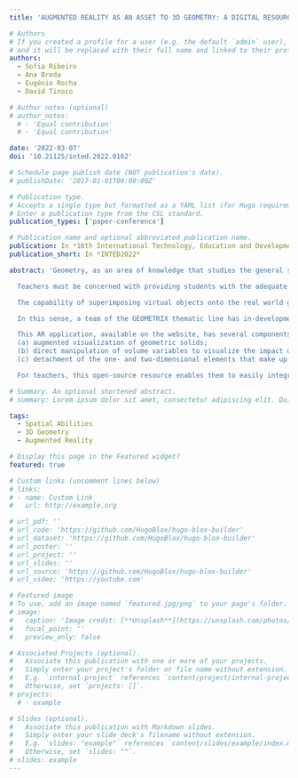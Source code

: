 ```yaml
---
title: 'AUGMENTED REALITY AS AN ASSET TO 3D GEOMETRY: A DIGITAL RESOURCE FOR TEACHERS'

# Authors
# If you created a profile for a user (e.g. the default `admin` user), write the username (folder name) here
# and it will be replaced with their full name and linked to their profile.
authors:
  - Sofia Ribeiro
  - Ana Breda
  - Eugénio Rocha
  - David Tinoco

# Author notes (optional)
# author_notes:
  # - 'Equal contribution'
  # - 'Equal contribution'

date: '2022-03-07'
doi: '10.21125/inted.2022.0162'

# Schedule page publish date (NOT publication's date).
# publishDate: '2017-01-01T00:00:00Z'

# Publication type.
# Accepts a single type but formatted as a YAML list (for Hugo requirements).
# Enter a publication type from the CSL standard.
publication_types: ['paper-conference']

# Publication name and optional abbreviated publication name.
publication: In *16th International Technology, Education and Development Conference*
publication_short: In *INTED2022*

abstract: 'Geometry, as an area of knowledge that studies the general spatial structure, includes both bidimensional and three-dimensional shapes, requiring a set of spatial abilities (i..e spatial orientation and visualization) to understand spatial objects and the relationship between them and its one- and two-dimensional elements. Understanding these concepts is crucial to bridging spatial abilities into the real world. In fact, three-dimensional spatial abilities impact the acquisition of high-level mathematical concepts, such as problem-solving (a fundamental human cognitive process), and reasoning.

  Teachers must be concerned with providing students with the adequate tools to develop their spatial abilities as soon as they start to integrate abstract thinking. Nonetheless, teachers sometimes lack the resources to do so. Textual books are the traditional documents in a classroom setting, however, these do not (always) motivate the interaction between teachers and students. Information and Communication Technologies (ICT), specifically Augmented Reality (AR), on the other hand, aid the interaction between them, and also benefit from both virtual and physical learning experiences.

  The capability of superimposing virtual objects onto the real world gave rise to research lines where several studies are being developed. In the Mathematics field, AR presents itself as an asset in developing several specific skills, namely spatial abilities. Nowadays, there is a whole range of Augmented Reality applications integrating the visualization of geometric solids. Nevertheless, the research that goes beyond visualization is quite limited, if not non-existent. From the analyzed research literature, available applications only allow to visualize and rotate geometric solids, with no predisposition to explore the relationship between volume variables (i.e. solid base’s area, and solid’s height) and the solid’s volumetry.

  In this sense, a team of the GEOMETRIX thematic line has in-development a digital educational resource making use of AR functionalities, held on its website, providing teachers with a resource to integrate into their classes.

  This AR application, available on the website, has several components: 
  (a) augmented visualization of geometric solids;
  (b) direct manipulation of volume variables to visualize the impact on the solid’s shape;
  (c) detachment of the one- and two-dimensional elements that make up the three-dimensional solid.

  For teachers, this open-source resource enables them to easily integrate an ICT-based resource into their classes without requiring additional training. For students, it assists them in developing crucial mathematical skills, namely spatial abilities. This pedagogical resource offers, among others, diversified strategies to discern one-, two- and three-dimensional shapes, using augmented visualization to the manipulation of volume variables.'  

# Summary. An optional shortened abstract.
# summary: Lorem ipsum dolor sit amet, consectetur adipiscing elit. Duis posuere tellus ac convallis placerat. Proin tincidunt magna sed ex sollicitudin condimentum.

tags:
  - Spatial Abilities
  - 3D Geometry 
  - Augmented Reality

# Display this page in the Featured widget?
featured: true

# Custom links (uncomment lines below)
# links:
# - name: Custom Link
#   url: http://example.org

# url_pdf: ''
# url_code: 'https://github.com/HugoBlox/hugo-blox-builder'
# url_dataset: 'https://github.com/HugoBlox/hugo-blox-builder'
# url_poster: ''
# url_project: ''
# url_slides: ''
# url_source: 'https://github.com/HugoBlox/hugo-blox-builder'
# url_video: 'https://youtube.com'

# Featured image
# To use, add an image named `featured.jpg/png` to your page's folder.
# image:
#   caption: 'Image credit: [**Unsplash**](https://unsplash.com/photos/pLCdAaMFLTE)'
#   focal_point: ''
#   preview_only: false

# Associated Projects (optional).
#   Associate this publication with one or more of your projects.
#   Simply enter your project's folder or file name without extension.
#   E.g. `internal-project` references `content/project/internal-project/index.md`.
#   Otherwise, set `projects: []`.
# projects:
  # - example

# Slides (optional).
#   Associate this publication with Markdown slides.
#   Simply enter your slide deck's filename without extension.
#   E.g. `slides: "example"` references `content/slides/example/index.md`.
#   Otherwise, set `slides: ""`.
# slides: example
---
```


<!-- {{% callout note %}}
Click the _Cite_ button above to demo the feature to enable visitors to import publication metadata into their reference management software.
{{% /callout %}}

{{% callout note %}}
Create your slides in Markdown - click the _Slides_ button to check out the example.
{{% /callout %}}

Add the publication's **full text** or **supplementary notes** here. You can use rich formatting such as including [code, math, and images](https://docs.hugoblox.com/content/writing-markdown-latex/). -->
